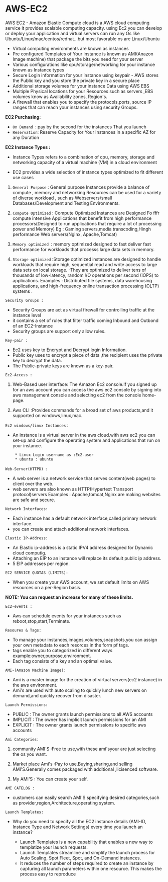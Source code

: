 # AWS-EC2

AWS EC2 - Amazon Elastic Compute cloud is a AWS cloud computing service it provides scalable computing capacity. using Ec2 you can develop or deploy your application and virtual servers can run any Os like Ubuntu/Linux/mac/centos/redhat...but most favorable os are Linux/Ubuntu

* Virtual computing environments are known as instances
* Pre configured Templates of Your instance is known as AMI(Anazon Image machine) that package the bits you need for your server 
* Various configurations like cpu/storage/networking for your instance known as Instance types
* Secure Login information for your instance using keypair - AWS stores the Public key and you store the private key in a secure place 
* Additional storage volumes for your instance Data using AWS EBS
* Multiple Physical locations for your Resources such as servers ,EBS volumes know as Availability zones, Region's.
* A firewall that enables you to specify the protocols,ports, source IP ranges that can reach your instances using security Groups. 

**EC2 Purchasing:**

* `On Demand `: pay by the second for the instances That you launch
* `Reservation`: Reserve Capacity for Your Instances in a specific AZ for any Duration 

**EC2 Instance Types :**

* Instance Types refers to a combination of cpu, memory, storage and networking capacity of a virtual machine (VM) in a cloud environment 

* EC2 provides a wide selection of instance types optimized to fit different use cases

1. `General Purpose` : General purpose Instances provide a balance of compute , memory and networking Resources can be used for a variety of diverse workload , such as Webservers/small Databases/Development and Testing Environments.

2. `Compute Optimized` : Compute Optimized Instances are Designed Fo fffr compute intensive Applications that benefit from high performance processors(Designed to run applications that require a lot of processing power and Memory)
Eg : Gaming servers,media transcoding,Hingh performance Web servers(Nginx, Apache,Tomcat)

3. `Memory optimized `: memory optimized designed to fast deliver fast performance for workloads that processs large data sets in memory.

4. `Storage optimized` :Storage optimized instances are designed to handle workloads that require high, sequential read and write access to large data sets on local storage. 
  -They are optimized to deliver tens of thousands of low-latency, random I/O operations per second (IOPS) to applications. 
 Examples : Distributed file systems, data warehousing applications, and high-frequency online transaction processing (OLTP) systems .

`Security Groups :`

* Security Groups are act as virtual firewall for controlling traffic at the instance level
* it contains a set of rules that filter traffic coming Inbound and Outbond of an EC2-Instance
* Security groups are support only allow rules.

`Key-pair :`

* Ec2 uses key to Encrypt and Decrypt login Information.
* Public key uses to encrypt a piece of data ,the recipient uses the private key to decrypt the data.
* The Public-private keys are known as a key-pair.

`Ec2-Access :`

1. Web-Based user interface: The Amazon Ec2 console.If you signed up for an aws account you can access the aws ec2 console by signing into aws management console and selecting ec2 from the console home-page.

2. Aws CLI :Provides commands for a broad set of aws products,and it supported on windows,linux,mac.

`Ec2 windows/linux Instances` :

- An instance is a virtual server in the aws cloud.with aws ec2 you can set-up and configure the operating system and applications that run on your instance.
    
       * Linux Login username as :Ec2-user
       * ubuntu : ubuntu 

`Web-Server(HTTPD) `:

* A web server is a network service that serves content(web pages) to client over the web.
* web servers are also known as HTTP(Hypertext Transport protocol)servers
  Examples : Apache,tomcat,Nginx are making websites are safe and secure.

`Network Interfaces:`

* Each instance has a default network interface,called primary network interface.
* you can create and attach additional network interfaces.

`Elastic IP-Address:`

* An Elastic ip-address is a static IPV4 address designed for Dynamic cloud computig.
* Attaching an EIP to an instance will replace its default public ip address.
* 5 EIP addresses per region.

`EC2 SERVICE QUOTAS (LIMITS): `
 
* When you create your AWS account, we set default limits on AWS resources on a per-Region basis. 
 
**NOTE: You can request an increase for many of these limits.** 


`Ec2-events :`

* Aws can schedule events for your instances such as reboot,stop,start,Terminate.

`Resoures & Tags:`

* To manage your instances,images,volumes,snapshots,you can assign your own metadata to each resorces in the form pf tags.
* tags enable you to categorized in different ways example:owner,purpose,environment.
* Each tag consists of a key and an optimal value.

`AMI-(Amazon Machine Image):`

* Ami is a master image for the creation of virtual servers(ec2 instance) in the aws environment.
* Ami's are used with auto scaling to quickly lunch new servers on demand,and quickly recover from disaster.

`Launch Permissions:`

* PUBLIC : The owner grants launch permissions to all AWS accounts 
* IMPLICIT : The owner has implicit launch permissions for an AMI 
* EXPLICIT : The owner grants launch permissions to specific aws accounts 


`Ami Categories:`

1. community AMI'S :Free to use,with these ami'syour are just selecting the os you want.

2. Market place Ami's :Pay to use.Buying,sharing,and selling AMI'S.Generally comes packaged with additional ,licisenced software.

3. My AMI'S : You can create your self.

`AMI CATELOG :`

* customers can easily search AMI'S specifying desired categories,such as provider,region,Architecture,operating system.

`Launch Templates:`

* Why do you need to specify all the EC2 instance details (AMI-ID, Instance Type and Network Settings) every time you launch an instance?
 
    * Launch Templates is a new capability that enables a new way to templatize your launch requests.  
    * Launch Templates streamline and simplify the launch process for Auto Scaling, Spot Fleet, Spot, and On-Demand instances. 
    * It reduces the number of steps required to create an instance by capturing all launch parameters within one resource. This makes the process easy to reproduce
